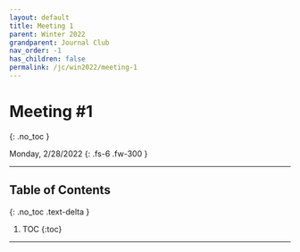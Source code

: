 ```yaml
---
layout: default
title: Meeting 1
parent: Winter 2022
grandparent: Journal Club
nav_order: -1
has_children: false
permalink: /jc/win2022/meeting-1
---
```


# Meeting #1
{: .no_toc }

Monday, 2/28/2022
{: .fs-6 .fw-300 }

---

## Table of Contents
{: .no_toc .text-delta }

1. TOC
{:toc}

---
